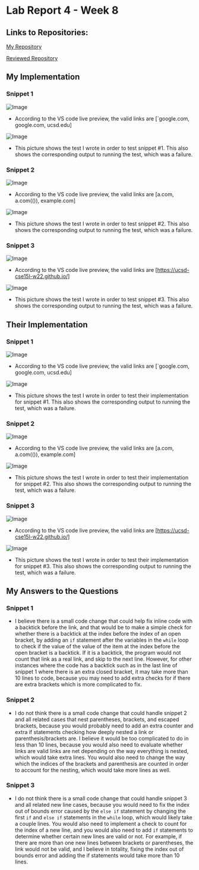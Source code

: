 
# Lab Report 4 - Week 8

## Links to Repositories:

[My Repository](https://github.com/ucsd-cse15l-w22/markdown-parse)

[Reviewed Repository](https://github.com/ajwboi/markdown-parse)

## My Implementation

### Snippet 1

![Image](snippet1.png)
* According to the VS code live preview, the valid links are [`google.com, google.com, ucsd.edu]

![Image](mysnippet1.png)
* This picture shows the test I wrote in order to test snippet #1. This also shows the corresponding output to running the test, which was a failure.

### Snippet 2

![Image](snippet2.png)
* According to the VS code live preview, the valid links are [a.com, a.com(()), example.com]

![Image](mysnippet2.png)
* This picture shows the test I wrote in order to test snippet #2. This also shows the corresponding output to running the test, which was a failure.

### Snippet 3

![Image](snippet3.png)
* According to the VS code live preview, the valid links are [https://ucsd-cse15l-w22.github.io/]

![Image](mysnippet3.png)
* This picture shows the test I wrote in order to test snippet #3. This also shows the corresponding output to running the test, which was a failure.

## Their Implementation

### Snippet 1

![Image](snippet1.png)
* According to the VS code live preview, the valid links are [`google.com, google.com, ucsd.edu]

![Image](theirsnippet1.png)
* This picture shows the test I wrote in order to test their implementation for snippet #1. This also shows the corresponding output to running the test, which was a failure.

### Snippet 2

![Image](snippet2.png)
* According to the VS code live preview, the valid links are [a.com, a.com(()), example.com]

![Image](theirsnippet2.png)
* This picture shows the test I wrote in order to test their implementation for snippet #2. This also shows the corresponding output to running the test, which was a failure.

### Snippet 3

![Image](snippet3.png)
* According to the VS code live preview, the valid links are [https://ucsd-cse15l-w22.github.io/]

![Image](theirsnippet3.png)
* This picture shows the test I wrote in order to test their implementation for snippet #3. This also shows the corresponding output to running the test, which was a failure.

## My Answers to the Questions

### Snippet 1

* I believe there is a small code change that could help fix inline code with a backtick before the link, and that would be to make a simple check for whether there is a backtick at the index before the index of an open bracket, by adding an `if` statement after the variables in the `while` loop to check if the value of the value of the item at the index before the open bracket is a backtick. If it is a backtick, the program would not count that link as a real link, and skip to the next line. However, for other instances where the code has a backtick such as in the last line of snippet 1 where there is an extra closed bracket, it may take more than 10 lines to code, because you may need to add extra checks for if there are extra brackets which is more complicated to fix.

### Snippet 2
* I do not think there is a small code change that could handle snippet 2 and all related cases that nest parentheses, brackets, and escaped brackets, because you would probably need to add an extra counter and extra if statements checking how deeply nested a link or parenthesis/brackets are. I believe it would be too complicated to do in less than 10 lines, because you would also need to evaluate whether links are valid links are net depending on the way everything is nested, which would take extra lines. You would also need to change the way which the indices of the brackets and parenthesis are counted in order to account for the nesting, which would take more lines as well.

### Snippet 3
* I do not think there is a small code change that could handle snippet 3 and all related new line cases, because you would need to fix the index out of bounds error caused by the `else if` statement by changing the first `if` and `else if` statements in the `while` loop, which would likely take a couple lines. You would also need to implement a check to count for the index of a new line, and you would also need to add `if` statements to determine whether certain new lines are valid or not. For example, if there are more than one new lines between brackets or parentheses, the link would not be valid, and I believe in totality, fixing the index out of bounds error and adding the if statements would take more than 10 lines.


